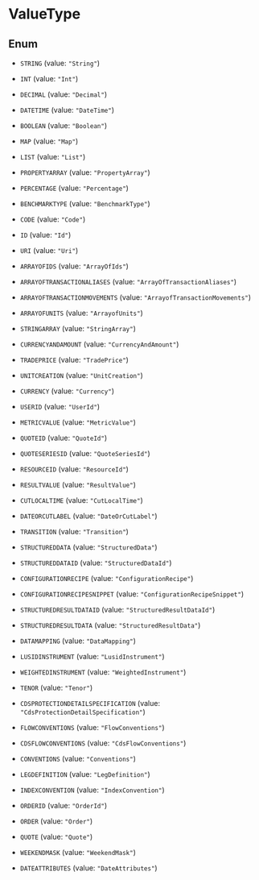 

# ValueType

## Enum


* `STRING` (value: `"String"`)

* `INT` (value: `"Int"`)

* `DECIMAL` (value: `"Decimal"`)

* `DATETIME` (value: `"DateTime"`)

* `BOOLEAN` (value: `"Boolean"`)

* `MAP` (value: `"Map"`)

* `LIST` (value: `"List"`)

* `PROPERTYARRAY` (value: `"PropertyArray"`)

* `PERCENTAGE` (value: `"Percentage"`)

* `BENCHMARKTYPE` (value: `"BenchmarkType"`)

* `CODE` (value: `"Code"`)

* `ID` (value: `"Id"`)

* `URI` (value: `"Uri"`)

* `ARRAYOFIDS` (value: `"ArrayOfIds"`)

* `ARRAYOFTRANSACTIONALIASES` (value: `"ArrayOfTransactionAliases"`)

* `ARRAYOFTRANSACTIONMOVEMENTS` (value: `"ArrayofTransactionMovements"`)

* `ARRAYOFUNITS` (value: `"ArrayofUnits"`)

* `STRINGARRAY` (value: `"StringArray"`)

* `CURRENCYANDAMOUNT` (value: `"CurrencyAndAmount"`)

* `TRADEPRICE` (value: `"TradePrice"`)

* `UNITCREATION` (value: `"UnitCreation"`)

* `CURRENCY` (value: `"Currency"`)

* `USERID` (value: `"UserId"`)

* `METRICVALUE` (value: `"MetricValue"`)

* `QUOTEID` (value: `"QuoteId"`)

* `QUOTESERIESID` (value: `"QuoteSeriesId"`)

* `RESOURCEID` (value: `"ResourceId"`)

* `RESULTVALUE` (value: `"ResultValue"`)

* `CUTLOCALTIME` (value: `"CutLocalTime"`)

* `DATEORCUTLABEL` (value: `"DateOrCutLabel"`)

* `TRANSITION` (value: `"Transition"`)

* `STRUCTUREDDATA` (value: `"StructuredData"`)

* `STRUCTUREDDATAID` (value: `"StructuredDataId"`)

* `CONFIGURATIONRECIPE` (value: `"ConfigurationRecipe"`)

* `CONFIGURATIONRECIPESNIPPET` (value: `"ConfigurationRecipeSnippet"`)

* `STRUCTUREDRESULTDATAID` (value: `"StructuredResultDataId"`)

* `STRUCTUREDRESULTDATA` (value: `"StructuredResultData"`)

* `DATAMAPPING` (value: `"DataMapping"`)

* `LUSIDINSTRUMENT` (value: `"LusidInstrument"`)

* `WEIGHTEDINSTRUMENT` (value: `"WeightedInstrument"`)

* `TENOR` (value: `"Tenor"`)

* `CDSPROTECTIONDETAILSPECIFICATION` (value: `"CdsProtectionDetailSpecification"`)

* `FLOWCONVENTIONS` (value: `"FlowConventions"`)

* `CDSFLOWCONVENTIONS` (value: `"CdsFlowConventions"`)

* `CONVENTIONS` (value: `"Conventions"`)

* `LEGDEFINITION` (value: `"LegDefinition"`)

* `INDEXCONVENTION` (value: `"IndexConvention"`)

* `ORDERID` (value: `"OrderId"`)

* `ORDER` (value: `"Order"`)

* `QUOTE` (value: `"Quote"`)

* `WEEKENDMASK` (value: `"WeekendMask"`)

* `DATEATTRIBUTES` (value: `"DateAttributes"`)



